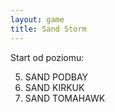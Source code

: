 ```yaml
---
layout: game
title: Sand Storm
---
```


Start od poziomu:

  5. SAND PODBAY
10. SAND KIRKUK
15. SAND TOMAHAWK

